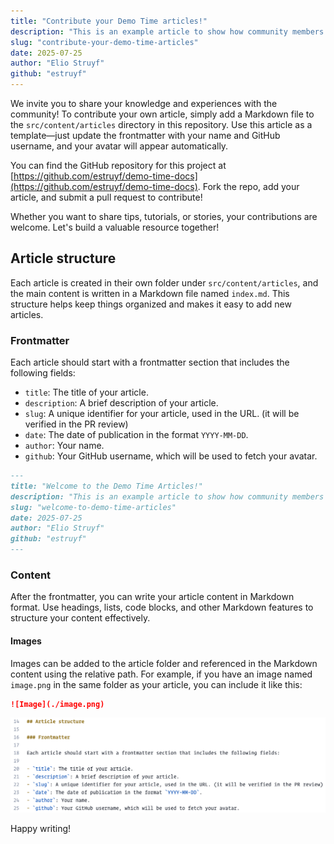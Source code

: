 ```yaml
---
title: "Contribute your Demo Time articles!"
description: "This is an example article to show how community members can contribute."
slug: "contribute-your-demo-time-articles"
date: 2025-07-25
author: "Elio Struyf"
github: "estruyf"
---
```


We invite you to share your knowledge and experiences with the community! To contribute your own article, simply add a Markdown file to the `src/content/articles` directory in this repository. Use this article as a template—just update the frontmatter with your name and GitHub username, and your avatar will appear automatically.

You can find the GitHub repository for this project at [https://github.com/estruyf/demo-time-docs](https://github.com/estruyf/demo-time-docs). Fork the repo, add your article, and submit a pull request to contribute!

Whether you want to share tips, tutorials, or stories, your contributions are welcome. Let's build a valuable resource together!

## Article structure

Each article is created in their own folder under `src/content/articles`, and the main content is written in a Markdown file named `index.md`. This structure helps keep things organized and makes it easy to add new articles.

### Frontmatter

Each article should start with a frontmatter section that includes the following fields:

- `title`: The title of your article.
- `description`: A brief description of your article.
- `slug`: A unique identifier for your article, used in the URL. (it will be verified in the PR review)
- `date`: The date of publication in the format `YYYY-MM-DD`.
- `author`: Your name.
- `github`: Your GitHub username, which will be used to fetch your avatar.

```markdown title="example frontmatter"
---
title: "Welcome to the Demo Time Articles!"
description: "This is an example article to show how community members can contribute."
slug: "welcome-to-demo-time-articles"
date: 2025-07-25
author: "Elio Struyf"
github: "estruyf"
---
```

### Content

After the frontmatter, you can write your article content in Markdown format. Use headings, lists, code blocks, and other Markdown features to structure your content effectively.

#### Images

Images can be added to the article folder and referenced in the Markdown content using the relative path. For example, if you have an image named `image.png` in the same folder as your article, you can include it like this:

```markdown title="example image reference"
![Image](./image.png)
```

![Image](./image.png)

Happy writing!
